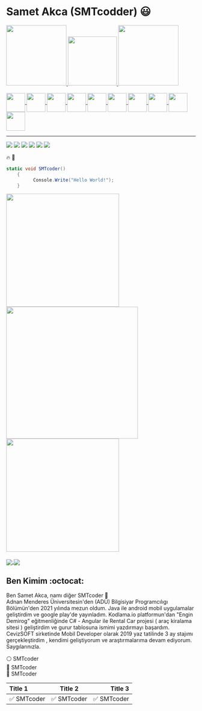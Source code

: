  # Samet Akca (SMTcodder) :smiley:
 
 <div>
<a href="https://github.com/smtdeveloper">
<img height="160em" src="https://github-readme-stats.vercel.app/api?username=smtdeveloper&show_icons=true&theme=dark&include_all_commits=true&count_private=true"/> 
 <img height="130em" src="https://user-images.githubusercontent.com/74311713/129813126-5c620ff2-cc3b-47a2-b419-974708ceb5fe.png"/>
<img height="160em" src="https://github-readme-stats.vercel.app/api/top-langs/?username=smtdeveloper&layout=compact&langs_count=16&theme=dark"/>
 </div>

 <div style="display: inline_block"><br>
  <img align="center" height="50" width="50" src="https://icongr.am/devicon/angularjs-original.svg?size=95&color=currentColor">
   <img align="center" height="50" width="50" src="https://icongr.am/devicon/csharp-original.svg?size=95&color=543131">
   <img align="center" height="50" width="50" src="https://icongr.am/devicon/javascript-original.svg?size=95&color=543131">
   <img align="center" height="50" width="50" src="https://icongr.am/devicon/java-original-wordmark.svg?size=95&color=543131r">
   <img align="center" height="50" width="50" src="https://icongr.am/devicon/postgresql-original-wordmark.svg?size=95&color=543131">
   <img align="center" height="50" width="50" src="https://icongr.am/devicon/php-original.svg?size=95&color=543131">
   <img align="center" height="50" width="50" src="https://icongr.am/devicon/python-original.svg?size=95&color=543131">
   <img align="center" height="50" width="50" src="https://icongr.am/devicon/react-original-wordmark.svg?size=95&color=543131">
   <img align="center" height="50" width="50" src="https://icongr.am/devicon/typescript-original.svg?size=95&color=543131">
   <img align="center" height="50" width="50" src="https://icongr.am/devicon/android-original.svg?size=95&color=543131">

 
 </div>
 
 ---

 <div> 
 	<a href="https://www.instagram.com/smtcoder/" target="_blank"><img src="https://img.shields.io/badge/Instagram-E4405F?style=for-the-badge&logo=instagram&logoColor=white" target="_blank"></a>
   <a href="https://play.google.com/store/apps/developer?id=Samet+Akca" target="_blank"><img src="https://img.shields.io/badge/Google_Play-414141?style=for-the-badge&logo=google-play&logoColor=white" target="_blank"></a>
   	<a href="https://www.youtube.com/channel/UCZXmqpZJ3ax5Uzm0pXeVqMg" target="_blank"><img src="https://img.shields.io/badge/YouTube-FF0000?style=for-the-badge&logo=youtube&logoColor=white" target="_blank"></a>
  <a href="https://www.linkedin.com/in/samet-akca-2a4bbb1a8/" target="_blank"><img src="https://img.shields.io/badge/LinkedIn-0077B5?style=for-the-badge&logo=linkedin&logoColor=white" target="_blank"></a>
  	<a href="https://sametakca.com/" target="_blank"><img src="https://img.shields.io/website-up-down-green-red/http/monip.org.svg" target="_blank"></a>
  <a href="https://smtcoder.tabbs.co/" target="_blank"><img src="https://img.shields.io/badge/Bitcoin-000000?style=for-the-badge&logo=bitcoin&logoColor=white" target="_blank"></a>
  
   :fire: :rocket:
 
 </div>
 
```C#
static void SMTcoder()
    {
          Console.Write("Hello World!");
    }
```
  <div>
<a href="https://github.com/smtdeveloper">
<img height="300em" src="https://user-images.githubusercontent.com/74311713/129817662-ebf563d5-fb64-4d33-9913-3839677c6c7a.PNG"/> 
 <img height="350em" src="https://user-images.githubusercontent.com/74311713/129817703-3a5d261f-fd4b-4ee3-adbb-41bda0e8b1ff.PNG"/>
<img height="300em" src="https://user-images.githubusercontent.com/74311713/129817726-e474cb92-cb77-4e14-94bc-a3489bd1fecc.PNG"/>
 </div>

 <br> 

  
   





 
 <a href="https://github.com/ReCarProject">
  <img align="center" src="https://github-readme-stats.vercel.app/api/pin/?username=smtdeveloper&repo=ReCarProject&theme=dark&include_all_commits=true&count_private=true" />
</a>

  <a href="https://github.com/ReCar-FrontEnd">
  <img align="center" src="https://github-readme-stats.vercel.app/api/pin/?username=smtdeveloper&repo=ReCar-FrontEnd&theme=dark&include_all_commits=true&count_private=true" />
</a>




## Ben Kimim    :octocat:
 
Ben Samet Akca, namı diğer  SMTcoder 🙂 <br>
Adnan Menderes Üniversitesin'den (ADÜ) Bilgisiyar Programcılıgı Bölümün'den 2021 yılında mezun oldum. Java ile android mobil uygulamalar geliştirdim ve google play'de yayınladım. Kodlama.io platformun'dan "Engin Demirog" eğitmenliğinde C# - Angular ile Rental Car projesi ( araç kiralama sitesi ) geliştirdim ve gurur tablosuna  ismimi yazdırmayı başardım. CevizSOFT sirketinde Mobil Developer olarak 2019 yaz tatilinde 3 ay stajımı gerçekleştirdim , kendimi geliştiyorum ve araştırmalarıma devam ediyorum. Saygılarınızla.
<br>



 :white_circle: SMTcoder <br>
 :red_circle: SMTcoder <br>
 :large_blue_circle: SMTcoder <br>
 




| Title 1  | Title 2| Title 3|
| :--- | :---: | ---: |
| :white_check_mark: SMTcoder | :white_check_mark: SMTcoder | :white_check_mark: SMTcoder |





